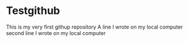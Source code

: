 # Testgithub
This is my very first githup repository
A line I wrote on my local computer
 second line I wrote on my local computer
